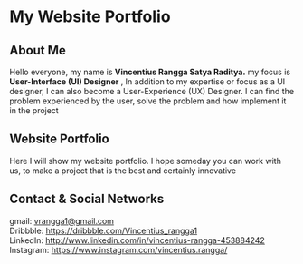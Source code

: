# My Website  Portfolio

## About Me
Hello everyone, my name is <b>Vincentius Rangga Satya Raditya.</b> my focus is <b>User-Interface (UI) Designer</b> , In addition to my expertise or focus as a UI designer, I can also become a User-Experience (UX) Designer. I can find the problem experienced by the user, solve the problem and how implement it in the project

## Website Portfolio
Here I will show my website portfolio. I hope someday you can work with us, to make a project that is the best and certainly innovative

## Contact & Social Networks


gmail: vrangga1@gmail.com <br>
Dribbble: https://dribbble.com/Vincentius_rangga1 <br>
LinkedIn: http://www.linkedin.com/in/vincentius-rangga-453884242 <br>
Instagram: https://www.instagram.com/vincentius.rangga/

